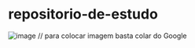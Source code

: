 # repositorio-de-estudo
![image](https://user-images.githubusercontent.com/103151894/165190554-85cb0cfc-0b1f-4224-82f1-05dfcced01e2.png) // para colocar imagem basta colar do Google
